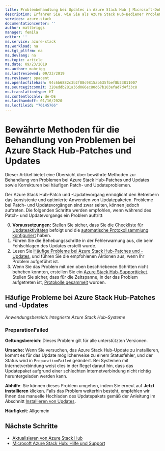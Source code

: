 ```yaml
---
title: Problembehandlung bei Updates in Azure Stack Hub | Microsoft-Dokumentation
description: Erfahren Sie, wie Sie als Azure Stack Hub-Bediener Probleme bei Updates beheben, sodass Azure Stack Hub so schnell wie möglich wieder in den Produktivmodus zurückkehren kann.
services: azure-stack
documentationcenter: ''
author: mattbriggs
manager: femila
editor: ''
ms.service: azure-stack
ms.workload: na
ms.tgt_pltfrm: na
ms.devlang: na
ms.topic: article
ms.date: 09/23/2019
ms.author: mabrigg
ms.lastreviewed: 09/23/2019
ms.reviewer: ppacent
ms.openlocfilehash: 94c6b6882c3b2f88c9815ab535fbef8b23811007
ms.sourcegitcommit: 320eddb281a36d066ec80d67b103efad7d4f33c8
ms.translationtype: HT
ms.contentlocale: de-DE
ms.lasthandoff: 01/16/2020
ms.locfileid: "76145766"
---
```

# <a name="best-practices-for-troubleshooting-azure-stack-hub-patch-and-update-issues"></a>Bewährte Methoden für die Behandlung von Problemen bei Azure Stack Hub-Patches und Updates

Dieser Artikel bietet eine Übersicht über bewährte Methoden zur Behandlung von Problemen bei Azure Stack Hub-Patches und Updates sowie Korrekturen bei häufigen Patch- und Updateproblemen.


Der Azure Stack Hub-Patch und -Updatevorgang ermöglicht den Betreibern das konsistente und optimierte Anwenden von Updatepaketen. Probleme bei Patch- und Updatevorgängen sind zwar selten, können jedoch auftreten. Die folgenden Schritte werden empfohlen, wenn während des Patch- und Updatevorgangs ein Problem auftritt:

0. **Voraussetzungen:** Stellen Sie sicher, dass Sie die [Checkliste für Updateaktivitäten](release-notes-checklist.md) befolgt und die [automatische Protokollsammlung konfiguriert](azure-stack-configure-automatic-diagnostic-log-collection.md) haben.
1. Führen Sie die Behebungsschritte in der Fehlerwarnung aus, die beim Fehlschlagen des Updates erstellt wurde.
2. Lesen Sie [Häufige Probleme bei Azure Stack Hub-Patches und -Updates](https://docs.microsoft.com/azure-stack/operator/azure-stack-updates-troubleshoot#Common-azure-stack-hub-patch-and-update-issues), und führen Sie die empfohlenen Aktionen aus, wenn Ihr Problem aufgeführt ist.
3. Wenn Sie das Problem mit den oben beschriebenen Schritten nicht beheben konnten, erstellen Sie ein [Azure Stack Hub-Supportticket](azure-stack-help-and-support-overview.md). Stellen Sie sicher, dass für die Zeitspanne, in der das Problem aufgetreten ist, [Protokolle gesammelt](https://docs.microsoft.com/azure-stack/operator/azure-stack-configure-on-demand-diagnostic-log-collection) wurden.

## <a name="common-azure-stack-hub-patch-and-update-issues"></a>Häufige Probleme bei Azure Stack Hub-Patches und -Updates

*Anwendungsbereich: Integrierte Azure Stack Hub-Systeme*

### <a name="preparationfailed"></a>PreparationFailed

**Geltungsbereich**: Dieses Problem gilt für alle unterstützten Versionen.

**Ursache:** Wenn Sie versuchen, das Azure Stack Hub-Update zu installieren, kommt es für das Update möglicherweise zu einem Statusfehler, und der Status wird in `PreparationFailed` geändert. Bei Systemen mit Internetverbindung weist dies in der Regel darauf hin, dass das Updatepaket aufgrund einer schlechten Internetverbindung nicht richtig heruntergeladen werden kann. 

**Abhilfe**: Sie können dieses Problem umgehen, indem Sie erneut auf **Jetzt installieren** klicken. Falls das Problem weiterhin besteht, empfehlen wir Ihnen das manuelle Hochladen des Updatepakets gemäß der Anleitung im Abschnitt [Installieren von Updates](azure-stack-apply-updates.md?#install-updates-and-monitor-progress).

**Häufigkeit**: Allgemein

## <a name="next-steps"></a>Nächste Schritte

- [Aktualisieren von Azure Stack Hub](azure-stack-updates.md)  
- [Microsoft Azure Stack Hub: Hilfe und Support](azure-stack-help-and-support-overview.md)
